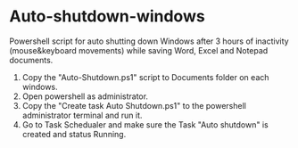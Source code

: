 # Auto-shutdown-windows

Powershell script for auto shutting down Windows after 3 hours of inactivity (mouse&keyboard movements) while saving Word, Excel and Notepad documents.


1. Copy the "Auto-Shutdown.ps1" script to Documents folder on each windows.
2. Open powershell as administrator.
3. Copy the "Create task Auto Shutdown.ps1" to the powershell administrator terminal and run it.
4. Go to Task Schedualer and make sure the Task "Auto shutdown" is created and status Running.
